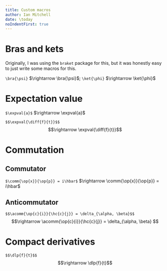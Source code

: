 ```yaml
---
title: Custom macros
author: Ian Mitchell
date: \today
noIndentFirst: true
---
```



# Bras and kets
Originally, I was using the `braket` package for this, but it was honestly
easy to just write some macros for this.

`\bra{\psi}` $\rightarrow \bra{\psi}$; `\ket{\phi}` $\rightarrow \ket{\phi}$

# Expectation value
`$\expval{a}$` $\rightarrow \expval{a}$

`$$\expval{\diff{f}{t}}$$` $$\rightarrow \expval{\diff{f}{t}}$$


# Commutation

## Commutator
`$\comm{\op{x}}{\op{p}} = i\hbar$` $\rightarrow \comm{\op{x}}{\op{p}} = i\hbar$

## Anticommutator
`$$\acomm{\op{c}{i}}{\hc{c}{j}} = \delta_{\alpha, \beta}$$`
$$\rightarrow \acomm{\op{c}{i}}{\hc{c}{j}} = \delta_{\alpha, \beta} $$


# Compact derivatives
`$$\dlp{f}{t}$$`
$$\rightarrow \dlp{f}{t}$$
